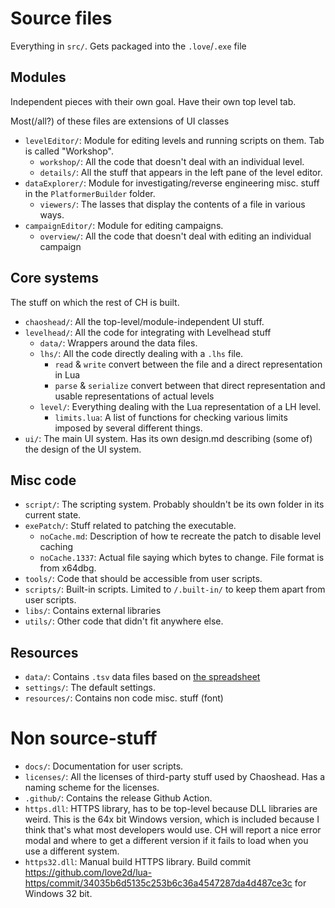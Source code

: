 # Source files

Everything in `src/`. Gets packaged into the `.love`/`.exe` file

## Modules

Independent pieces with their own goal. Have their own top level tab.

Most(/all?) of these files are extensions of UI classes

- `levelEditor/`: Module for editing levels and running scripts on them. Tab is called "Workshop".
  - `workshop/`: All the code that doesn't deal with an individual level.
  - `details/`: All the stuff that appears in the left pane of the level editor.
- `dataExplorer/`: Module for investigating/reverse engineering misc. stuff in the `PlatformerBuilder` folder.
  - `viewers/`: The lasses that display the contents of a file in various ways.
- `campaignEditor/`: Module for editing campaigns.
  - `overview/`: All the code that doesn't deal with editing an individual campaign

## Core systems

The stuff on which the rest of CH is built.

- `chaoshead/`: All the top-level/module-independent UI stuff.
- `levelhead/`: All the code for integrating with Levelhead stuff
  - `data/`: Wrappers around the data files.
  - `lhs/`: All the code directly dealing with a `.lhs` file.
    - `read` & `write` convert between the file and a direct representation in Lua
    - `parse` & `serialize` convert between that direct representation and usable representations of actual levels
  - `level/`: Everything dealing with the Lua representation of a LH level.
    - `limits.lua`: A list of functions for checking various limits imposed by several different things.
- `ui/`: The main UI system. Has its own design.md describing (some of) the design of the UI system.

## Misc code

- `script/`: The scripting system. Probably shouldn't be its own folder in its current state.
- `exePatch/`: Stuff related to patching the executable.
  - `noCache.md`: Description of how te recreate the patch to disable level caching
  - `noCache.1337`: Actual file saying which bytes to change. File format is from x64dbg.
- `tools/`: Code that should be accessible from user scripts.
- `scripts/`: Built-in scripts. Limited to `/.built-in/` to keep them apart from user scripts.
- `libs/`: Contains external libraries
- `utils/`: Other code that didn't fit anywhere else.

## Resources

- `data/`: Contains `.tsv` data files based on [the spreadsheet](https://docs.google.com/spreadsheets/d/1bzASSn2FgjqUldPzX8DS66Lv-r2lk3V12jZjl51uaTk/)
- `settings/`: The default settings.
- `resources/`: Contains non code misc. stuff (font)

# Non source-stuff

- `docs/`: Documentation for user scripts.
- `licenses/`: All the licenses of third-party stuff used by Chaoshead. Has a naming scheme for the licenses.
- `.github/`: Contains the release Github Action.
- `https.dll`: HTTPS library, has to be top-level because DLL libraries are weird. This is the 64x bit Windows version, which is included because I think that's what most developers would use. CH will report a nice error modal and where to get a different version if it fails to load when you use a different system.
- `https32.dll`: Manual build HTTPS library. Build commit https://github.com/love2d/lua-https/commit/34035b6d5135c253b6c36a4547287da4d487ce3c for Windows 32 bit.
